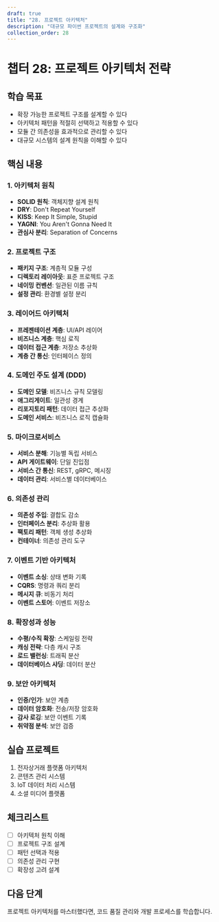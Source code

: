 ```yaml
---
draft: true
title: "28. 프로젝트 아키텍처"
description: "대규모 파이썬 프로젝트의 설계와 구조화"
collection_order: 28
---
```


# 챕터 28: 프로젝트 아키텍처 전략

## 학습 목표
- 확장 가능한 프로젝트 구조를 설계할 수 있다
- 아키텍처 패턴을 적절히 선택하고 적용할 수 있다
- 모듈 간 의존성을 효과적으로 관리할 수 있다
- 대규모 시스템의 설계 원칙을 이해할 수 있다

## 핵심 내용

### 1. 아키텍처 원칙
- **SOLID 원칙**: 객체지향 설계 원칙
- **DRY**: Don't Repeat Yourself
- **KISS**: Keep It Simple, Stupid
- **YAGNI**: You Aren't Gonna Need It
- **관심사 분리**: Separation of Concerns

### 2. 프로젝트 구조
- **패키지 구조**: 계층적 모듈 구성
- **디렉토리 레이아웃**: 표준 프로젝트 구조
- **네이밍 컨벤션**: 일관된 이름 규칙
- **설정 관리**: 환경별 설정 분리

### 3. 레이어드 아키텍처
- **프레젠테이션 계층**: UI/API 레이어
- **비즈니스 계층**: 핵심 로직
- **데이터 접근 계층**: 저장소 추상화
- **계층 간 통신**: 인터페이스 정의

### 4. 도메인 주도 설계 (DDD)
- **도메인 모델**: 비즈니스 규칙 모델링
- **애그리게이트**: 일관성 경계
- **리포지토리 패턴**: 데이터 접근 추상화
- **도메인 서비스**: 비즈니스 로직 캡슐화

### 5. 마이크로서비스
- **서비스 분해**: 기능별 독립 서비스
- **API 게이트웨이**: 단일 진입점
- **서비스 간 통신**: REST, gRPC, 메시징
- **데이터 관리**: 서비스별 데이터베이스

### 6. 의존성 관리
- **의존성 주입**: 결합도 감소
- **인터페이스 분리**: 추상화 활용
- **팩토리 패턴**: 객체 생성 추상화
- **컨테이너**: 의존성 관리 도구

### 7. 이벤트 기반 아키텍처
- **이벤트 소싱**: 상태 변화 기록
- **CQRS**: 명령과 쿼리 분리
- **메시지 큐**: 비동기 처리
- **이벤트 스토어**: 이벤트 저장소

### 8. 확장성과 성능
- **수평/수직 확장**: 스케일링 전략
- **캐싱 전략**: 다층 캐시 구조
- **로드 밸런싱**: 트래픽 분산
- **데이터베이스 샤딩**: 데이터 분산

### 9. 보안 아키텍처
- **인증/인가**: 보안 계층
- **데이터 암호화**: 전송/저장 암호화
- **감사 로깅**: 보안 이벤트 기록
- **취약점 분석**: 보안 검증

## 실습 프로젝트
1. 전자상거래 플랫폼 아키텍처
2. 콘텐츠 관리 시스템
3. IoT 데이터 처리 시스템
4. 소셜 미디어 플랫폼

## 체크리스트
- [ ] 아키텍처 원칙 이해
- [ ] 프로젝트 구조 설계
- [ ] 패턴 선택과 적용
- [ ] 의존성 관리 구현
- [ ] 확장성 고려 설계

## 다음 단계
프로젝트 아키텍처를 마스터했다면, 코드 품질 관리와 개발 프로세스를 학습합니다. 